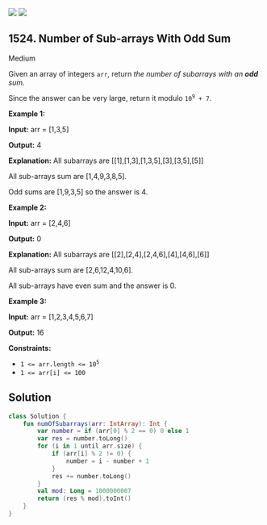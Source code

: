 [![](https://img.shields.io/github/stars/javadev/LeetCode-in-Kotlin?label=Stars&style=flat-square)](https://github.com/javadev/LeetCode-in-Kotlin)
[![](https://img.shields.io/github/forks/javadev/LeetCode-in-Kotlin?label=Fork%20me%20on%20GitHub%20&style=flat-square)](https://github.com/javadev/LeetCode-in-Kotlin/fork)

## 1524\. Number of Sub-arrays With Odd Sum

Medium

Given an array of integers `arr`, return _the number of subarrays with an **odd** sum_.

Since the answer can be very large, return it modulo <code>10<sup>9</sup> + 7</code>.

**Example 1:**

**Input:** arr = [1,3,5]

**Output:** 4

**Explanation:** All subarrays are [[1],[1,3],[1,3,5],[3],[3,5],[5]] 

All sub-arrays sum are [1,4,9,3,8,5]. 

Odd sums are [1,9,3,5] so the answer is 4.

**Example 2:**

**Input:** arr = [2,4,6]

**Output:** 0

**Explanation:** All subarrays are [[2],[2,4],[2,4,6],[4],[4,6],[6]] 

All sub-arrays sum are [2,6,12,4,10,6]. 

All sub-arrays have even sum and the answer is 0.

**Example 3:**

**Input:** arr = [1,2,3,4,5,6,7]

**Output:** 16

**Constraints:**

*   <code>1 <= arr.length <= 10<sup>5</sup></code>
*   `1 <= arr[i] <= 100`

## Solution

```kotlin
class Solution {
    fun numOfSubarrays(arr: IntArray): Int {
        var number = if (arr[0] % 2 == 0) 0 else 1
        var res = number.toLong()
        for (i in 1 until arr.size) {
            if (arr[i] % 2 != 0) {
                number = i - number + 1
            }
            res += number.toLong()
        }
        val mod: Long = 1000000007
        return (res % mod).toInt()
    }
}
```